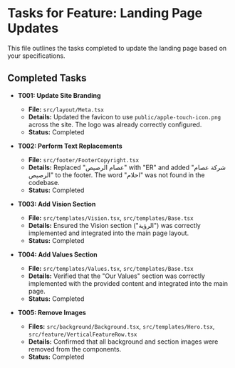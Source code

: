 # Tasks for Feature: Landing Page Updates

This file outlines the tasks completed to update the landing page based on your specifications.

## Completed Tasks

- **T001: Update Site Branding**
  - **File:** `src/layout/Meta.tsx`
  - **Details:** Updated the favicon to use `public/apple-touch-icon.png` across the site. The logo was already correctly configured.
  - **Status:** Completed

- **T002: Perform Text Replacements**
  - **File:** `src/footer/FooterCopyright.tsx`
  - **Details:** Replaced "عصام الرصيص" with "ER" and added "شركة عصام الرصيص" to the footer. The word "احلام" was not found in the codebase.
  - **Status:** Completed

- **T003: Add Vision Section**
  - **File:** `src/templates/Vision.tsx`, `src/templates/Base.tsx`
  - **Details:** Ensured the Vision section ("الرؤية") was correctly implemented and integrated into the main page layout.
  - **Status:** Completed

- **T004: Add Values Section**
  - **File:** `src/templates/Values.tsx`, `src/templates/Base.tsx`
  - **Details:** Verified that the "Our Values" section was correctly implemented with the provided content and integrated into the main page.
  - **Status:** Completed

- **T005: Remove Images**
  - **Files:** `src/background/Background.tsx`, `src/templates/Hero.tsx`, `src/feature/VerticalFeatureRow.tsx`
  - **Details:** Confirmed that all background and section images were removed from the components.
  - **Status:** Completed
